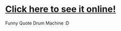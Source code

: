 # [Click here to see it online!](https://calvinjamesheath.github.io/DrumMachine/)
Funny Quote Drum Machine :D
